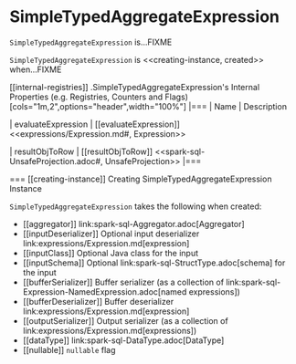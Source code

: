 # SimpleTypedAggregateExpression

`SimpleTypedAggregateExpression` is...FIXME

`SimpleTypedAggregateExpression` is <<creating-instance, created>> when...FIXME

[[internal-registries]]
.SimpleTypedAggregateExpression's Internal Properties (e.g. Registries, Counters and Flags)
[cols="1m,2",options="header",width="100%"]
|===
| Name
| Description

| evaluateExpression
| [[evaluateExpression]] <<expressions/Expression.md#, Expression>>

| resultObjToRow
| [[resultObjToRow]] <<spark-sql-UnsafeProjection.adoc#, UnsafeProjection>>
|===

=== [[creating-instance]] Creating SimpleTypedAggregateExpression Instance

`SimpleTypedAggregateExpression` takes the following when created:

* [[aggregator]] link:spark-sql-Aggregator.adoc[Aggregator]
* [[inputDeserializer]] Optional input deserializer link:expressions/Expression.md[expression]
* [[inputClass]] Optional Java class for the input
* [[inputSchema]] Optional link:spark-sql-StructType.adoc[schema] for the input
* [[bufferSerializer]] Buffer serializer (as a collection of link:spark-sql-Expression-NamedExpression.adoc[named expressions])
* [[bufferDeserializer]] Buffer deserializer link:expressions/Expression.md[expression]
* [[outputSerializer]] Output serializer (as a collection of link:expressions/Expression.md[expressions])
* [[dataType]] link:spark-sql-DataType.adoc[DataType]
* [[nullable]] `nullable` flag
